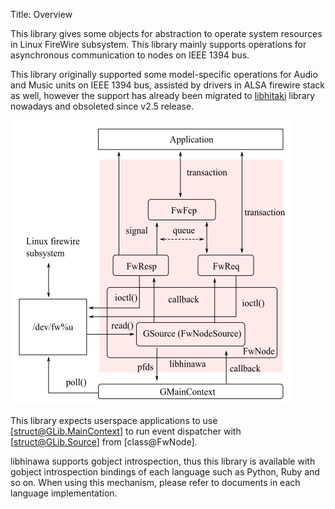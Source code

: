 Title: Overview

This library gives some objects for abstraction to operate system resources in Linux FireWire
subsystem. This library mainly supports operations for asynchronous communication to nodes on
IEEE 1394 bus.

This library originally supported some model-specific operations for Audio and Music units on
IEEE 1394 bus, assisted by drivers in ALSA firewire stack as well, however the support has already
been migrated to [libhitaki](https://github.com/alsa-project/libhitaki) library nowadays and
obsoleted since v2.5 release.

![Overview of libhinawa](overview.png)

This library expects userspace applications to use [struct@GLib.MainContext] to run event
dispatcher with [struct@GLib.Source] from [class@FwNode].

libhinawa supports gobject introspection, thus this library is available with gobject introspection
bindings of each language such as Python, Ruby and so on. When using this mechanism, please refer
to documents in each language implementation.
